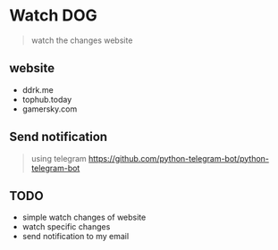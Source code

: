 # Watch DOG

> watch the changes website

## website

- ddrk.me
- tophub.today
- gamersky.com

## Send notification

> using telegram
> https://github.com/python-telegram-bot/python-telegram-bot


## TODO

- simple watch changes of website
- watch specific changes
- send notification to my email
